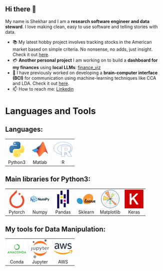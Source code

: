 ## Hi there 👋
My name is Shekhar and I am a **research software engineer and data steward**. I love making clean, easy to use software and telling stories with data.

- 📚 My latest hobby project involves tracking stocks in the American market based on simple criteria. No nonsense, no adds, just insight. Check it out [here](https://github.com/ShekharNarayanan/live-stocks-tracker).
- 💳 **Another personal project** I am working on to build a **dashboard for my finances** using **local LLMs**: [finance_viz](https://github.com/ShekharNarayanan/finance_viz/tree/develop)
- 🔭 I have previously worked on developing a **brain-computer interface (BCI)** for communication using machine-learning techniques like CCA and LDA. Check it out [here](https://github.com/ShekharNarayanan/Covert_CVEP).
- 📫 How to reach me: [Linkedin](https://www.linkedin.com/in/shekharnarayanan?lipi=urn%3Ali%3Apage%3Ad_flagship3_messaging_conversation_detail%3B95jvCMN3T%2BGBzXNO6egxxQ%3D%3D)

# Languages and Tools

## Languages:
<table>
  <tr>
    <td align="center">
      <img src="https://github.com/devicons/devicon/blob/master/icons/python/python-original.svg" width="60" height="60" alt="Python" />
      <br>Python3
    <td align="center">
      <img src="https://github.com/devicons/devicon/blob/master/icons/matlab/matlab-original.svg" width="60" height="60" alt="Matlab" />
      <br>Matlab
    </td>
    <td align="center">
  <img src="https://github.com/devicons/devicon/blob/master/icons/r/r-line.svg" width="60" height="60" alt="Matlab" />
  <br>R
  </td>
  </tr>
</table>

## Main libraries for Python3:
<table>
  <tr>
    <td align="center">
      <img src="https://github.com/devicons/devicon/blob/master/icons/pytorch/pytorch-original.svg" width="60" height="60" alt="Pytorch" />
      <br>Pytorch
    </td>
    <td align="center">
      <img src="https://github.com/devicons/devicon/blob/master/icons/numpy/numpy-original-wordmark.svg" width="60" height="60" alt="Numpy" />
      <br>Numpy
    </td>
    <td align="center">
      <img src="https://github.com/devicons/devicon/blob/master/icons/pandas/pandas-original.svg" width="60" height="60" alt="Pandas" />
      <br>Pandas
    </td>
    <td align="center">
      <img src="https://github.com/devicons/devicon/blob/master/icons/scikitlearn/scikitlearn-original.svg" width="60" height="60" alt="Sklearn" />
      <br>Sklearn
    </td>
    <td align="center">
      <img src="https://github.com/devicons/devicon/blob/master/icons/matplotlib/matplotlib-original.svg" width="60" height="60" alt="Matplotlib" />
      <br>Matplotlib
    </td>
    <td align="center">
      <img src="https://github.com/devicons/devicon/blob/master/icons/keras/keras-original.svg" width="60" height="60" alt="Keras" />
      <br>Keras
    </td>
  </tr>
</table>

## My tools for Data Manipulation:
<table>
  <tr>
    <td align="center">
      <img src="https://github.com/devicons/devicon/blob/master/icons/anaconda/anaconda-original-wordmark.svg" width="60" height="60" alt="Anaconda" />
      <br>Conda
    </td>
    <td align="center">
      <img src="https://github.com/devicons/devicon/blob/master/icons/jupyter/jupyter-original-wordmark.svg" width="60" height="60" alt="Jupyter" />
      <br>Jupyter
    </td>
    <td align="center">
      <img src="https://github.com/devicons/devicon/blob/master/icons/amazonwebservices/amazonwebservices-original-wordmark.svg" width="60" height="60" alt="AWS" />
      <br>AWS
  </tr>
</table>
